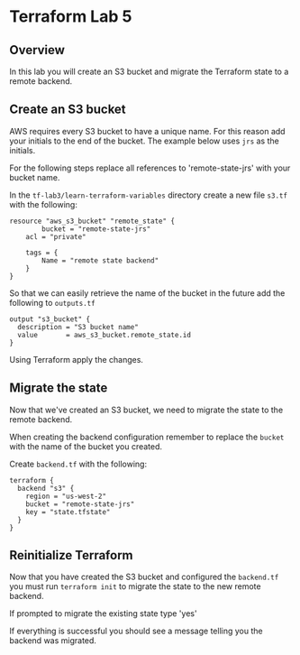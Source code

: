 # Terraform Lab 5

## Overview 
In this lab you will create an S3 bucket and migrate the Terraform state to a remote backend. 

## Create an S3 bucket 
AWS requires every S3 bucket to have a unique name. For this reason add your initials to the end of the bucket. The example below uses `jrs` as the initials.

For the following steps replace all references to 'remote-state-jrs' with your bucket name.

In the `tf-lab3/learn-terraform-variables` directory create a new file `s3.tf` with the following: 

```hcl
resource "aws_s3_bucket" "remote_state" {
        bucket = "remote-state-jrs"
    acl = "private"
    
    tags = {
        Name = "remote state backend"
    }
}
```

So that we can easily retrieve the name of the bucket in the future add the following to `outputs.tf`
```hcl
output "s3_bucket" {
  description = "S3 bucket name"
  value       = aws_s3_bucket.remote_state.id
}
```
Using Terraform apply the changes. 

## Migrate the state
Now that we've created an S3 bucket, we need to migrate the state to the remote backend. 

When creating the backend configuration remember to replace the `bucket` with the name of the bucket you created. 

Create `backend.tf` with the following:
```hcl
terraform {
  backend "s3" {
    region = "us-west-2"
    bucket = "remote-state-jrs"
    key = "state.tfstate"
  }
}
```

## Reinitialize Terraform 
Now that you have created the S3 bucket and configured the `backend.tf` you must run `terraform init` to migrate the state to the new remote backend. 

If prompted to migrate the existing state type 'yes'

If everything is successful you should see a message telling you the backend was migrated. 


